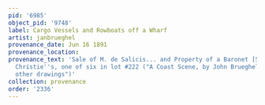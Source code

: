 ```yaml
---
pid: '6985'
object_pid: '9748'
label: Cargo Vessels and Rowboats off a Wharf
artist: janbrueghel
provenance_date: Jun 16 1891
provenance_location:
provenance_text: 'Sale of M. de Salicis... and Property of a Baronet [Sir Henry Halwy],
  Christie''s, one of six in lot #222 ("A Coast Scene, by John Brueghel; and various
  other drawings")'
collection: provenance
order: '2336'
---
```

